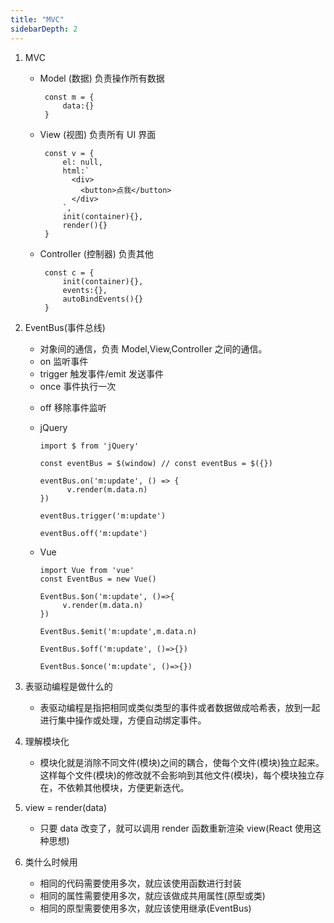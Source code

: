 ```yaml
---
title: "MVC"
sidebarDepth: 2
---
```


1. MVC

   - Model (数据) 负责操作所有数据

     ```
      const m = {
          data:{}
      }
     ```

   - View (视图) 负责所有 UI 界面

     ```
      const v = {
          el: null,
          html:`
            <div>
              <button>点我</button>
            </div>
          `,
          init(container){},
          render(){}
      }
     ```

   - Controller (控制器) 负责其他

     ```
      const c = {
          init(container){},
          events:{},
          autoBindEvents(){}
      }
     ```

2. EventBus(事件总线)

   - 对象间的通信，负责 Model,View,Controller 之间的通信。

   * on 监听事件

   - trigger 触发事件/emit 发送事件

   * once 事件执行一次

   - off 移除事件监听

   - jQuery

     ```
     import $ from 'jQuery'

     const eventBus = $(window) // const eventBus = $({})

     eventBus.on('m:update', () => {
           v.render(m.data.n)
     })

     eventBus.trigger('m:update')

     eventBus.off('m:update')
     ```

   - Vue

     ```
     import Vue from 'vue'
     const EventBus = new Vue()

     EventBus.$on('m:update', ()=>{
          v.render(m.data.n)
     })

     EventBus.$emit('m:update',m.data.n)

     EventBus.$off('m:update', ()=>{})

     EventBus.$once('m:update', ()=>{})
     ```

3. 表驱动编程是做什么的

   - 表驱动编程是指把相同或类似类型的事件或者数据做成哈希表，放到一起进行集中操作或处理，方便自动绑定事件。

4. 理解模块化

   - 模块化就是消除不同文件(模块)之间的耦合，使每个文件(模块)独立起来。这样每个文件(模块)的修改就不会影响到其他文件(模块)，每个模块独立存在，不依赖其他模块，方便更新迭代。

5. view = render(data)

   - 只要 data 改变了，就可以调用 render 函数重新渲染 view(React 使用这种思想)

6. 类什么时候用
   - 相同的代码需要使用多次，就应该使用函数进行封装
   - 相同的属性需要使用多次，就应该做成共用属性(原型或类)
   - 相同的原型需要使用多次，就应该使用继承(EventBus)
